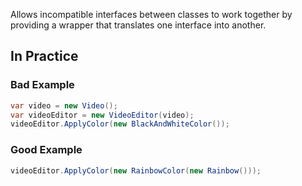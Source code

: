 Allows incompatible interfaces between classes to work together by providing a wrapper that translates one interface into another.

## In Practice

### Bad Example

```cs
var video = new Video();
var videoEditor = new VideoEditor(video);
videoEditor.ApplyColor(new BlackAndWhiteColor());
```

### Good Example

```cs
videoEditor.ApplyColor(new RainbowColor(new Rainbow()));
```
